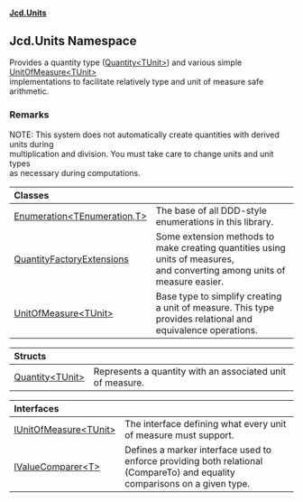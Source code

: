 #### [Jcd.Units](index.md 'index')

## Jcd.Units Namespace

Provides a quantity type ([Quantity&lt;TUnit&gt;](Jcd.Units.Quantity_TUnit_.md 'Jcd.Units.Quantity<TUnit>')) and various simple [UnitOfMeasure&lt;TUnit&gt;](Jcd.Units.UnitOfMeasure_TUnit_.md 'Jcd.Units.UnitOfMeasure<TUnit>')  
implementations to facilitate relatively type and unit of measure safe arithmetic.

### Remarks
NOTE: This system does not automatically create quantities with derived units during  
multiplication and division. You must take care to change units and unit types  
as necessary during computations.

| Classes | |
| :--- | :--- |
| [Enumeration&lt;TEnumeration,T&gt;](Jcd.Units.Enumeration_TEnumeration,T_.md 'Jcd.Units.Enumeration<TEnumeration,T>') | The base of all DDD-style enumerations in this library. |
| [QuantityFactoryExtensions](Jcd.Units.QuantityFactoryExtensions.md 'Jcd.Units.QuantityFactoryExtensions') | Some extension methods to make creating quantities using units of measures,<br/>and converting among units of measure easier. |
| [UnitOfMeasure&lt;TUnit&gt;](Jcd.Units.UnitOfMeasure_TUnit_.md 'Jcd.Units.UnitOfMeasure<TUnit>') | Base type to simplify creating a unit of measure. This type provides relational and equivalence operations. |

| Structs | |
| :--- | :--- |
| [Quantity&lt;TUnit&gt;](Jcd.Units.Quantity_TUnit_.md 'Jcd.Units.Quantity<TUnit>') | Represents a quantity with an associated unit of measure. |

| Interfaces | |
| :--- | :--- |
| [IUnitOfMeasure&lt;TUnit&gt;](Jcd.Units.IUnitOfMeasure_TUnit_.md 'Jcd.Units.IUnitOfMeasure<TUnit>') | The interface defining what every unit of measure must support. |
| [IValueComparer&lt;T&gt;](Jcd.Units.IValueComparer_T_.md 'Jcd.Units.IValueComparer<T>') | Defines a marker interface used to enforce providing both relational (CompareTo) and equality comparisons on a given type. |
